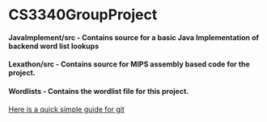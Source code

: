 # CS3340GroupProject

#### JavaImplement/src - Contains source for a basic Java Implementation of backend word list lookups

#### Lexathon/src - Contains source for MIPS assembly based code for the project. 

#### Wordlists - Contains the wordlist file for this project.



[Here is a quick simple guide for git](http://rogerdudler.github.io/git-guide/)
